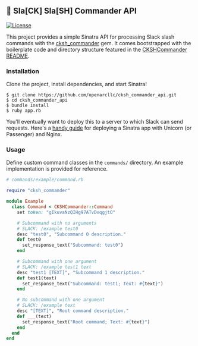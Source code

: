 ## :stars: Sla[CK] Sla[SH] Commander API

[![License](https://img.shields.io/packagist/l/doctrine/orm.svg)]()

This project provides a simple Sinatra API for processing Slack slash commands
with the [cksh_commander](https://github.com/openarcllc/cksh_commander) gem. It
comes bootstrapped with the boilerplate code and directory structure featured
in the [CKSHCommander README](https://github.com/openarcllc/cksh_commander).

### Installation

Clone the project, install dependencies, and start Sinatra!

```
$ git clone https://github.com/openarcllc/cksh_commander_api.git
$ cd cksh_commander_api
$ bundle install
$ ruby app.rb
```

You'll eventually want to deploy this to a server to which Slack can send requests.
Here's a [handy guide](https://www.digitalocean.com/community/tutorials/how-to-deploy-sinatra-based-ruby-web-applications-on-ubuntu-13)
for deploying a Sinatra app with Unicorn (or Passenger) and Nginx.

### Usage

Define custom command classes in the `commands/` directory. An example
implementation is provided for reference.

```ruby
# commands/example/command.rb

require "cksh_commander"

module Example
  class Command < CKSHCommander::Command
    set token: "gIkuvaNzQIHg97ATvDxqgjtO"

    # Subcommand with no arguments
    # SLACK: /example test0
    desc "test0", "Subcommand 0 description."
    def test0
      set_response_text("Subcommand: test0")
    end

    # Subcommand with one argument
    # SLACK: /example test1 text
    desc "test1 [TEXT]", "Subcommand 1 description."
    def test1(text)
      set_response_text("Subcommand: test1; Text: #{text}")
    end

    # No subcommand with one argument
    # SLACK: /example text
    desc "[TEXT]", "Root command description."
    def ___(text)
      set_response_text("Root command; Text: #{text}")
    end
  end
end
```

